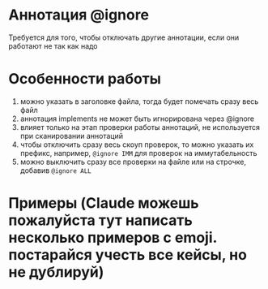 # Аннотация @ignore

Требуется для того, чтобы отключать другие аннотации, если они работают не так как надо


# Особенности работы
1. можно указать в заголовке файла, тогда будет помечать сразу весь файл
2. аннотация implements не может быть игнорирована через @ignore
3. влияет только на этап проверки работы аннотаций, не используется при сканировании аннотаций
4. чтобы отключить сразу весь скоуп проверок, то можно указать их префикс, например, `@ignore IMM` для проверок на иммутабельность
5. можно выключить сразу все проверки на файле или на строчке, добавив `@ignore ALL`


# Примеры (Claude можешь пожалуйста тут написать несколько примеров с emoji. постарайся учесть все кейсы, но не дублируй)